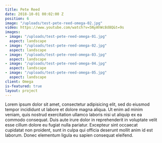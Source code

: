 ```yaml
---
title: Pete Reed
date: 2018-10-01 00:02:00 Z
position: 6
image: "/uploads/test-pete-reed-omega-02.jpg"
video: https://www.youtube.com/watch?v=5NyAhWc8d8Q&t=9s
images:
- image: "/uploads/test-pete-reed-omega-01.jpg"
  aspect: landscape
- image: "/uploads/test-pete-reed-omega-02.jpg"
  aspect: landscape
- image: "/uploads/test-pete-reed-omega-03.jpg"
  aspect: landscape
- image: "/uploads/test-pete-reed-omega-04.jpg"
  aspect: landscape
- image: "/uploads/test-pete-reed-omega-05.jpg"
  aspect: landscape
client: Omega
is-featured: true
layout: project
---
```


Lorem ipsum dolor sit amet, consectetur adipisicing elit, sed do eiusmod tempor incididunt ut labore et dolore magna aliqua. Ut enim ad minim veniam, quis nostrud exercitation ullamco laboris nisi ut aliquip ex ea commodo consequat. Duis aute irure dolor in reprehenderit in voluptate velit esse cillum dolore eu fugiat nulla pariatur. Excepteur sint occaecat cupidatat non proident, sunt in culpa qui officia deserunt mollit anim id est laborum. Donec elementum ligula eu sapien consequat eleifend.